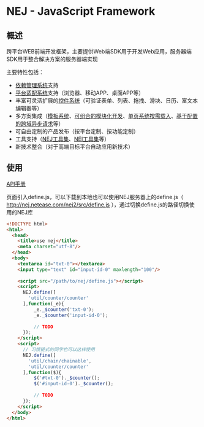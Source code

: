 # NEJ - JavaScript Framework

## 概述 

跨平台WEB前端开发框架，主要提供Web端SDK用于开发Web应用，服务器端SDK用于整合解决方案的服务器端实现

主要特性包括：

* [依赖管理系统](./doc/DEPENDENCY.md)支持 
* [平台适配系统](./doc/PLATFORM.md)支持（浏览器、移动APP、桌面APP等）
* 丰富可灵活扩展的[控件系统](./doc/WIDGET.md)（可验证表单、列表、拖拽、滑块、日历、富文本编辑器等）
* 多方案集成（[模板系统](./doc/TEMPLATE.md)、[可组合的模块化开发](./doc/DISPATCHER.md)、[单页系统按需载入](./doc/DISPATCHER.md)、[基于配置的跨域异步请求](./doc/AJAX.md)等）
* 可自由定制的产品发布（按平台定制、按功能定制）
* 工具支持（[NEJ工具集](https://github.com/genify/toolkit2)、[NEI工具集](https://github.com/genify/nei)等）
* 新技术整合（对于高端目标平台自动应用新技术）

## 使用

[API手册](http://nej.netease.com/help/index.html)

页面引入define.js，可以下载到本地也可以使用NEJ服务器上的define.js（ http://nej.netease.com/nej2/src/define.js ），通过切换define.js的路径切换使用的NEJ库

```html
<!DOCTYPE html>
<html>
  <head>
    <title>use nej</title>
    <meta charset="utf-8"/>
  </head>
  <body>
    <textarea id="txt-0"></textarea>
    <input type="text" id="input-id-0" maxlength="100"/>
    
    <script src="/path/to/nej/define.js"></script>
    <script>
      NEJ.define([
        'util/counter/counter'
      ],function(_e){
          _e._$counter('txt-0');
          _e._$counter('input-id-0');
          
          // TODO
      });
    </script>
    <script>
      // 习惯链式的同学也可以这样使用
      NEJ.define([
        'util/chain/chainable',
        'util/counter/counter'
      ],function($){
          $('#txt-0')._$counter();
          $('#input-id-0')._$counter();
          
          // TODO
      });
    </script>
  </body>
</html>
```
